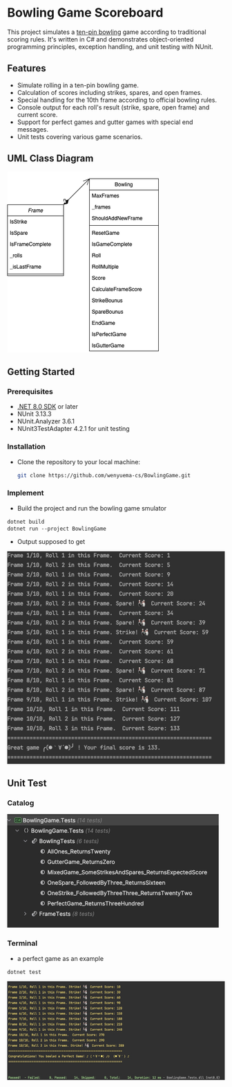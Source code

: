 # Bowling Game Scoreboard

This project simulates a [ten-pin bowling](http://www.balmoralsoftware.com/bowling/bowling.htm) game according to traditional scoring rules. It's written in C# and demonstrates object-oriented programming principles, exception handling, and unit testing with NUnit.

## Features

- Simulate rolling in a ten-pin bowling game.
- Calculation of scores including strikes, spares, and open frames.
- Special handling for the 10th frame according to official bowling rules.
- Console output for each roll's result (strike, spare, open frame) and current score.
- Support for perfect games and gutter games with special end messages.
- Unit tests covering various game scenarios.
## UML Class Diagram
![](composition.png)

## Getting Started

### Prerequisites

- [.NET 8.0 SDK](https://dotnet.microsoft.com/en-us/download/dotnet/8.0) or later
- NUnit 3.13.3 
- NUnit.Analyzer 3.6.1
- NUnit3TestAdapter 4.2.1 for unit testing

### Installation

- Clone the repository to your local machine:
   ```bash
   git clone https://github.com/wenyuema-cs/BowlingGame.git
   ```

### Implement
- Build the project and run the bowling game smulator
```
dotnet build
dotnet run --project BowlingGame
```

- Output supposed to get

![](results.jpg)


## Unit Test

### Catalog

![](unittest_log.jpg)

### Terminal
- a perfect game as an example
```angular2html
dotnet test
```
![](unittest.jpg)

